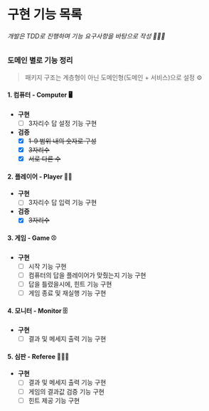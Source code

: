 # 구현 기능 목록
###### 개발은 TDD로 진행하며 기능 요구사항을 바탕으로 작성 🧑🏻‍💻



### 도메인 별로 기능 정리 
> 패키지 구조는 계층형이 아닌 도메인형(도메인 + 서비스)으로 설정 ⚙️


#### 1. 컴퓨터 - Computer 🖥

* **구현**
  - [ ] 3자리수 답 설정 기능 구현

* **검증** 
  - [X] ~~1-9 범위 내의 숫자로 구성~~   
  - [X] ~~3자리수~~       
  - [X] ~~서로 다른 수~~  

#### 2. 플레이어 - Player 🙋🏻

* **구현**
  - [ ] 3자리수 답 입력 기능 구현 

* **검증**
  - [X] ~~3자리수~~
 
#### 3. 게임 - Game ⚾️

* **구현**
  - [ ] 시작 기능 구현
  - [ ] 컴퓨터의 답을 플레이어가 맞췄는지 기능 구현 
  - [ ] 답을 틀렸을시에, 힌트 기능 구현 
  - [ ] 게임 종료 및 재실행 기능 구현

#### 4. 모니터 - Monitor 🗄

* **구현**
  - [ ] 결과 및 메세지 출력 기능 구현 

#### 5. 심판 - Referee 🧑🏻‍⚖️

* **구현**
  - [ ] 결과 및 메세지 출력 기능 구현
  - [ ] 게임의 결과값 검증 기능 구현 
  - [ ] 힌트 제공 기능 구현

